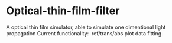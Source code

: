 # Optical-thin-film-filter
A optical thin film simulator, able to simulate one dimentional light propagation
Current functionality:
  ref/trans/abs plot
  data fitting
